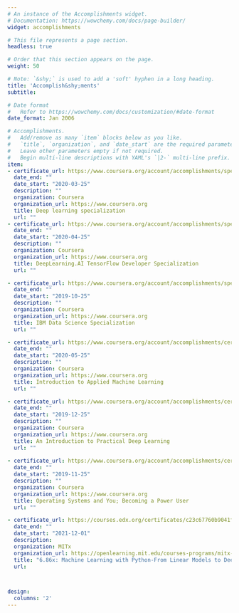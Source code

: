 ```yaml
---
# An instance of the Accomplishments widget.
# Documentation: https://wowchemy.com/docs/page-builder/
widget: accomplishments

# This file represents a page section.
headless: true

# Order that this section appears on the page.
weight: 50

# Note: `&shy;` is used to add a 'soft' hyphen in a long heading.
title: 'Accomplish&shy;ments'
subtitle:

# Date format
#   Refer to https://wowchemy.com/docs/customization/#date-format
date_format: Jan 2006

# Accomplishments.
#   Add/remove as many `item` blocks below as you like.
#   `title`, `organization`, and `date_start` are the required parameters.
#   Leave other parameters empty if not required.
#   Begin multi-line descriptions with YAML's `|2-` multi-line prefix.
item:
- certificate_url: https://www.coursera.org/account/accomplishments/specialization/certificate/9WY24JVUX4Z5
  date_end: ""
  date_start: "2020-03-25"
  description: ""
  organization: Coursera
  organization_url: https://www.coursera.org
  title: Deep learning specialization
  url: ""
- certificate_url: https://www.coursera.org/account/accomplishments/specialization/certificate/JHM9NMA6UU6R
  date_end: ""
  date_start: "2020-04-25"
  description: ""
  organization: Coursera
  organization_url: https://www.coursera.org
  title: DeepLearning.AI TensorFlow Developer Specialization
  url: ""

- certificate_url: https://www.coursera.org/account/accomplishments/specialization/certificate/E6VSSVNJPENC
  date_end: ""
  date_start: "2019-10-25"
  description: ""
  organization: Coursera
  organization_url: https://www.coursera.org
  title: IBM Data Science Specialization
  url: ""

- certificate_url: https://www.coursera.org/account/accomplishments/certificate/S4PYESDUTDEU
  date_end: ""
  date_start: "2020-05-25"
  description: ""
  organization: Coursera
  organization_url: https://www.coursera.org
  title: Introduction to Applied Machine Learning
  url: ""

- certificate_url: https://www.coursera.org/account/accomplishments/certificate/8NAXFFZPCKA5
  date_end: ""
  date_start: "2019-12-25"
  description: ""
  organization: Coursera
  organization_url: https://www.coursera.org
  title: An Introduction to Practical Deep Learning
  url: ""
  
- certificate_url: https://www.coursera.org/account/accomplishments/certificate/KQF2WV7W5QH9
  date_end: ""
  date_start: "2019-11-25"
  description: ""
  organization: Coursera
  organization_url: https://www.coursera.org
  title: Operating Systems and You; Becoming a Power User
  url: ""

- certificate_url: https://courses.edx.org/certificates/c23c67760b9041f58da7e59dd57d4601
  date_end: ""
  date_start: "2021-12-01"
  description: 
  organization: MITx
  organization_url: https://openlearning.mit.edu/courses-programs/mitx-courses
  title: "6.86x: Machine Learning with Python-From Linear Models to Deep Learning"
  url: 



design:
  columns: '2' 
---
```

